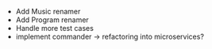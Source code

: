- Add Music renamer
- Add Program renamer
- Handle more test cases
- implement commander -> refactoring into microservices?
